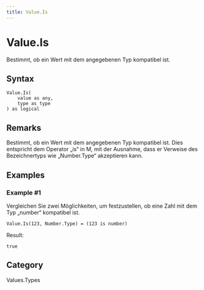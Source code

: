 ```yaml
---
title: Value.Is
---
```


# Value.Is


Bestimmt, ob ein Wert mit dem angegebenen Typ kompatibel ist.


## Syntax

```powerquery
Value.Is(
    value as any,
    type as type
) as logical
```


## Remarks

Bestimmt, ob ein Wert mit dem angegebenen Typ kompatibel ist. Dies entspricht dem Operator „is“ in M, mit der Ausnahme, dass er Verweise des Bezeichnertyps wie „Number.Type“ akzeptieren kann.


## Examples

### Example #1 
Vergleichen Sie zwei Möglichkeiten, um festzustellen, ob eine Zahl mit dem Typ „number“ kompatibel ist.
```powerquery
Value.Is(123, Number.Type) = (123 is number)
```

Result: 
```powerquery
true
```




## Category
Values.Types
